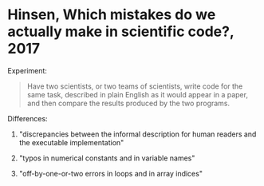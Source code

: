 # Hinsen, Which mistakes do we actually make in scientific code?, 2017

Experiment:

> Have two scientists, or two teams of scientists, write code for the same
> task, described in plain English as it would appear in a paper, and then
> compare the results produced by the two programs.

Differences:

1. "discrepancies between the informal description for human readers and the executable implementation"

2. "typos in numerical constants and in variable names"

3. "off-by-one-or-two errors in loops and in array indices"

[Hinsen2017]: http://blog.khinsen.net/posts/2017/05/04/which-mistakes-do-we-actually-make-in-scientific-code/
